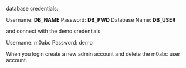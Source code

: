 database credentials:

Username: __DB_NAME__
Password: __DB_PWD__
Database Name: __DB_USER__

and connect with the demo credentials

Username: m0abc
Password: demo

When you login create a new admin account and delete the m0abc user account.
